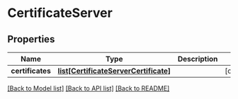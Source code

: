 # CertificateServer

## Properties
Name | Type | Description | Notes
------------ | ------------- | ------------- | -------------
**certificates** | [**list[CertificateServerCertificate]**](CertificateServerCertificate.md) |  | [optional] 

[[Back to Model list]](../README.md#documentation-for-models) [[Back to API list]](../README.md#documentation-for-api-endpoints) [[Back to README]](../README.md)


